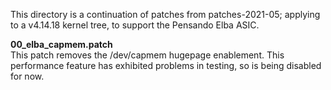 This directory is a continuation of patches from patches-2021-05; applying
to a v4.14.18 kernel tree, to support the Pensando Elba ASIC.

**00_elba_capmem.patch**<br>
This patch removes the /dev/capmem hugepage enablement.  This performance
feature has exhibited problems in testing, so is being disabled for now.
